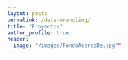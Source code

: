 ```yaml
---
layout: posts
permalink: /data-wrangling/
title: "Proyectos"
author_profile: true
header:
  image: "/images/FondoAcercaDe.jpg""
---
```



